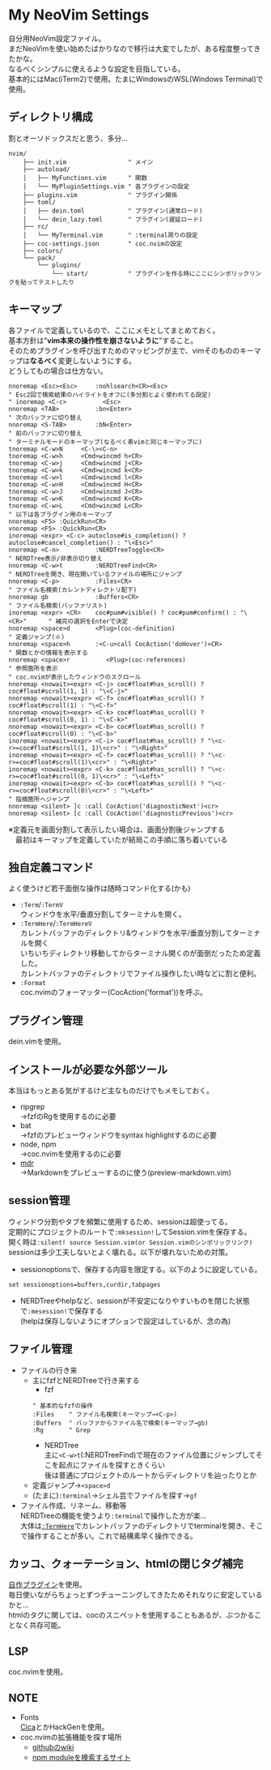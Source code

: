 # My NeoVim Settings
自分用NeoVim設定ファイル。  
まだNeoVimを使い始めたばかりなので移行は大変でしたが、ある程度整ってきたかな。  
なるべくシンプルに使えるような設定を目指している。  
基本的にはMac(iTerm2)で使用。たまにWindowsのWSL(Windows Terminal)で使用。  

## ディレクトリ構成
割とオーソドックスだと思う、多分...
```
nvim/
    ├── init.vim                 " メイン
    ├── autoload/
    │   ├── MyFunctions.vim      " 関数
    │   └── MyPluginSettings.vim " 各プラグインの設定
    ├── plugins.vim              " プラグイン関係
    ├── toml/
    │   ├── dein.toml            " プラグイン(通常ロード)
    │   └── dein_lazy.toml       " プラグイン(遅延ロード)
    ├── rc/
    │   └── MyTerminal.vim       " :terminal周りの設定
    ├── coc-settings.json        " coc.nvimの設定
    ├── colors/
    └── pack/
        └── plugins/
            └── start/           " プラグインを作る時にここにシンボリックリンクを貼ってテストしたり
```

## キーマップ
各ファイルで定義しているので、ここにメモとしてまとめておく。  
基本方針は"**vim本来の操作性を崩さないように**"すること。  
そのためプラグインを呼び出すためのマッピングが主で、vimそのもののキーマップは**なるべく**変更しないようにする。  
どうしてもの場合は仕方ない。
```vim
nnoremap <Esc><Esc>     :nohlsearch<CR><Esc>                                 " Esc2回で検索結果のハイライトをオフに(多分割とよく使われてる設定)
" inoremap <C-c>          <Esc>
nnoremap <TAB>          :bn<Enter>                                           " 次のバッファに切り替え
nnoremap <S-TAB>        :bN<Enter>                                           " 前のバッファに切り替え
" ターミナルモードのキーマップ(なるべく素vimと同じキーマップに)
tnoremap <C-w>N     <C-\><C-n>
tnoremap <C-w>h     <Cmd>wincmd h<CR>
tnoremap <C-w>j     <Cmd>wincmd j<CR>
tnoremap <C-w>k     <Cmd>wincmd k<CR>
tnoremap <C-w>l     <Cmd>wincmd l<CR>
tnoremap <C-w>H     <Cmd>wincmd H<CR>
tnoremap <C-w>J     <Cmd>wincmd J<CR>
tnoremap <C-w>K     <Cmd>wincmd K<CR>
tnoremap <C-w>L     <Cmd>wincmd L<CR>
" 以下は各プラグイン用のキーマップ
nnoremap <F5> :QuickRun<CR>
vnoremap <F5> :QuickRun<CR>
inoremap <expr> <C-c> autoclose#is_completion() ? autoclose#cancel_completion() : "\<Esc>"
nnoremap <C-n>          :NERDTreeToggle<CR>                                  " NERDTree表示/非表示切り替え
nnoremap <C-w>t         :NERDTreeFind<CR>                                    " NERDTreeを開き、現在開いているファイルの場所にジャンプ
nnoremap <C-p>          :Files<CR>                                           " ファイル名検索(カレントディレクトリ配下)
nnoremap gb             :Buffers<CR>                                         " ファイル名検索(バッファリスト)
inoremap <expr> <CR>    coc#pum#visible() ? coc#pum#confirm() : "\<CR>"      " 補完の選択をEnterで決定
nnoremap <space>d       <Plug>(coc-definition)                               " 定義ジャンプ(※)
nnoremap <space>h       :<C-u>call CocAction('doHover')<CR>                  " 関数とかの情報を表示する
nnoremap <space>r          <Plug>(coc-references)                            " 参照箇所を表示
" coc.nvimが表示したウィンドウのスクロール
nnoremap <nowait><expr> <C-j> coc#float#has_scroll() ? coc#float#scroll(1, 1) : "\<C-j>"
nnoremap <nowait><expr> <C-f> coc#float#has_scroll() ? coc#float#scroll(1) : "\<C-f>"
nnoremap <nowait><expr> <C-k> coc#float#has_scroll() ? coc#float#scroll(0, 1) : "\<C-k>"
nnoremap <nowait><expr> <C-b> coc#float#has_scroll() ? coc#float#scroll(0) : "\<C-b>"
inoremap <nowait><expr> <C-i> coc#float#has_scroll() ? "\<c-r>=coc#float#scroll(1, 1)\<cr>" : "\<Right>"
inoremap <nowait><expr> <C-f> coc#float#has_scroll() ? "\<c-r>=coc#float#scroll(1)\<cr>" : "\<Right>"
inoremap <nowait><expr> <C-k> coc#float#has_scroll() ? "\<c-r>=coc#float#scroll(0, 1)\<cr>" : "\<Left>"
inoremap <nowait><expr> <C-b> coc#float#has_scroll() ? "\<c-r>=coc#float#scroll(0)\<cr>" : "\<Left>"
" 指摘箇所へジャンプ
nnoremap <silent> ]c :call CocAction('diagnosticNext')<cr>
nnoremap <silent> [c :call CocAction('diagnosticPrevious')<cr>
```
※定義元を画面分割して表示したい場合は、画面分割後ジャンプする  
　最初はキーマップを定義していたが結局この手順に落ち着いている

<a id="user-command"></a>
## 独自定義コマンド
よく使うけど若干面倒な操作は随時コマンド化する(かも)
- `:Term`/`:TermV`  
ウィンドウを水平/垂直分割してターミナルを開く。
- `:TermHere`/`:TermHereV`  
カレントバッファのディレクトリ&ウィンドウを水平/垂直分割してターミナルを開く  
いちいちディレクトリ移動してからターミナル開くのが面倒だったため定義した。  
カレントバッファのディレクトリでファイル操作したい時などに割と便利。
- `:Format`  
coc.nvimのフォーマッター(CocAction('format'))を呼ぶ。

## プラグイン管理
dein.vimを使用。

## インストールが必要な外部ツール
本当はもっとある気がするけど主なものだけでもメモしておく。
- ripgrep  
→fzfのRgを使用するのに必要
- bat  
→fzfのプレビューウィンドウをsyntax highlightするのに必要
- node, npm  
→coc.nvimを使用するのに必要
- [mdr](https://github.com/MichaelMure/mdr)  
→Markdownをプレビューするのに使う(preview-markdown.vim)

## session管理
ウィンドウ分割やタブを頻繁に使用するため、sessionは超使ってる。  
定期的にプロジェクトのルートで`:mksession!`してSession.vimを保存する。  
開く時は`:silent! source Session.vim(or Session.vimのシンボリックリンク)`
sessionは多少工夫しないとよく壊れる。以下が壊れないための対策。
- sessionoptionsで、保存する内容を限定する。以下のように設定している。
```vim
set sessionoptions=buffers,curdir,tabpages
```
- NERDTreeやhelpなど、sessionが不安定になりやすいものを閉じた状態で`:mesession!`で保存する  
(helpは保存しないようにオプションで設定はしているが、念の為)

## ファイル管理
- ファイルの行き来
  - 主にfzfとNERDTreeで行き来する
    - fzf
    ```vim
    " 基本的なfzfの操作
    :Files    " ファイル名検索(キーマップ→<C-p>)
    :Buffers  " バッファからファイル名で検索(キーマップ→gb)
    :Rg       " Grep
    ```
    - NERDTree  
    主に`<C-w>t`(:NERDTreeFind)で現在のファイル位置にジャンプしてそこを起点にファイルを探すときくらい  
    後は普通にプロジェクトのルートからディレクトリを辿ったりとか
  - 定義ジャンプ→`<space>d`
  - (たまに)`:terminal`→シェル芸でファイルを探す→`gf`
- ファイル作成、リネーム、移動等  
NERDTreeの機能を使うより`:terminal`で操作した方が楽...  
大体は[`:TermHere`](#user-command)でカレントバッファのディレクトリでterminalを開き、そこで操作することが多い。これで結構素早く操作できる。

## カッコ、クォーテーション、htmlの閉じタグ補完
[自作プラグイン](https://github.com/ukiuki-engineer/vim-autoclose)を使用。  
毎日使いながらちょっとずつチューニングしてきたためそれなりに安定しているかと...  
htmlのタグに関しては、cocのスニペットを使用することもあるが、ぶつかることなく共存可能。

## LSP
coc.nvimを使用。

## NOTE
- Fonts  
[Cica](https://github.com/miiton/Cica/releases/download/v5.0.3/Cica_v5.0.3.zip)とかHackGenを使用。
- coc.nvimの拡張機能を探す場所
  - [githubのwiki](https://github.com/neoclide/coc.nvim/wiki/Using-coc-extensions#implemented-coc-extensions)
  - [npm moduleを検索するサイト](https://www.npmjs.com/search?q=keywords%3Acoc.nvim)
